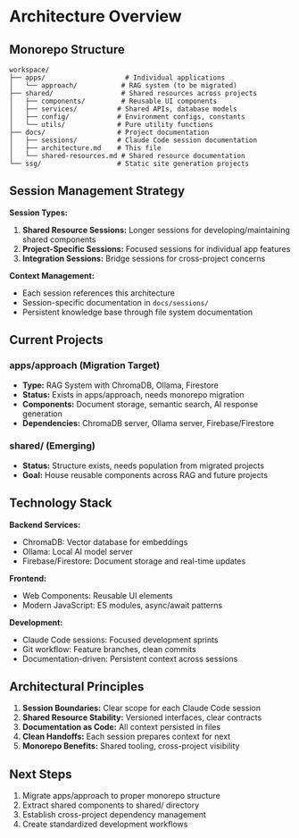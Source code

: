# Architecture Overview

## Monorepo Structure

```
workspace/
├── apps/                    # Individual applications
│   └── approach/           # RAG system (to be migrated)
├── shared/                 # Shared resources across projects
│   ├── components/         # Reusable UI components
│   ├── services/          # Shared APIs, database models
│   ├── config/            # Environment configs, constants
│   └── utils/             # Pure utility functions
├── docs/                  # Project documentation
│   ├── sessions/          # Claude Code session documentation
│   ├── architecture.md    # This file
│   └── shared-resources.md # Shared resource documentation
└── ssg/                   # Static site generation projects
```

## Session Management Strategy

**Session Types:**
1. **Shared Resource Sessions:** Longer sessions for developing/maintaining shared components
2. **Project-Specific Sessions:** Focused sessions for individual app features
3. **Integration Sessions:** Bridge sessions for cross-project concerns

**Context Management:**
- Each session references this architecture
- Session-specific documentation in `docs/sessions/`
- Persistent knowledge base through file system documentation

## Current Projects

### apps/approach (Migration Target)
- **Type:** RAG System with ChromaDB, Ollama, Firestore
- **Status:** Exists in apps/approach, needs monorepo migration
- **Components:** Document storage, semantic search, AI response generation
- **Dependencies:** ChromaDB server, Ollama server, Firebase/Firestore

### shared/ (Emerging)
- **Status:** Structure exists, needs population from migrated projects
- **Goal:** House reusable components across RAG and future projects

## Technology Stack

**Backend Services:**
- ChromaDB: Vector database for embeddings
- Ollama: Local AI model server
- Firebase/Firestore: Document storage and real-time updates

**Frontend:**
- Web Components: Reusable UI elements
- Modern JavaScript: ES modules, async/await patterns

**Development:**
- Claude Code sessions: Focused development sprints
- Git workflow: Feature branches, clean commits
- Documentation-driven: Persistent context across sessions

## Architectural Principles

1. **Session Boundaries:** Clear scope for each Claude Code session
2. **Shared Resource Stability:** Versioned interfaces, clear contracts
3. **Documentation as Code:** All context persisted in files
4. **Clean Handoffs:** Each session prepares context for next
5. **Monorepo Benefits:** Shared tooling, cross-project visibility

## Next Steps

1. Migrate apps/approach to proper monorepo structure
2. Extract shared components to shared/ directory
3. Establish cross-project dependency management
4. Create standardized development workflows